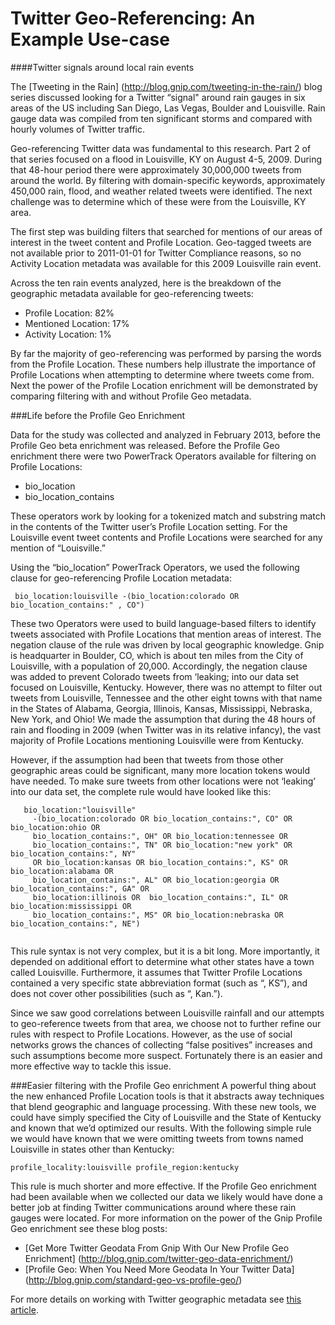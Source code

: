 # Twitter Geo-Referencing: An Example Use-case
####Twitter signals around local rain events

The [Tweeting in the Rain] (http://blog.gnip.com/tweeting-in-the-rain/) blog series discussed looking for a Twitter “signal" around rain gauges in six areas of the US including San Diego, Las Vegas, Boulder and Louisville. Rain gauge data was compiled from ten significant storms and compared with hourly volumes of Twitter traffic.

Geo-referencing Twitter data was fundamental to this research. Part 2 of that series focused on a flood in Louisville, KY on August 4-5, 2009. During that 48-hour period there were approximately 30,000,000 tweets from around the world. By filtering with domain-specific keywords, approximately 450,000 rain, flood, and weather related tweets were identified. The next challenge was to determine which of these were from the Louisville, KY area.

The first step was building filters that searched for mentions of our areas of interest in the tweet content and Profile Location. Geo-tagged tweets are not available prior to 2011-01-01 for Twitter Compliance reasons, so no Activity Location metadata was available for this 2009 Louisville rain event.

Across the ten rain events analyzed, here is the breakdown of the geographic metadata available for geo-referencing tweets:
+ Profile Location: 82%
+ Mentioned Location: 17%
+ Activity Location: 1%

By far the majority of geo-referencing was performed by parsing the words from the Profile Location. These numbers help illustrate the importance of Profile Locations when attempting to determine where tweets come from. Next the power of the Profile Location enrichment will be demonstrated by comparing filtering with and without Profile Geo metadata.


###Life before the Profile Geo Enrichment

Data for the study was collected and analyzed in February 2013, before the Profile Geo beta enrichment was released. Before the Profile Geo enrichment there were two PowerTrack Operators available for filtering on Profile Locations:
+ bio_location
+ bio_location_contains

These operators work by looking for a tokenized match and substring match in the contents of the Twitter user’s Profile Location setting. For the Louisville event tweet contents and Profile Locations were searched for any mention of  “Louisville.”

Using the “bio_location” PowerTrack Operators, we used the following clause for geo-referencing Profile Location metadata:

     bio_location:louisville -(bio_location:colorado OR bio_location_contains:" , CO")

These two Operators were used to build language-based filters to identify tweets associated with Profile Locations that mention areas of interest. The negation clause of the rule was driven by local geographic knowledge. Gnip is headquarter in Boulder, CO, which is about ten miles from the City of Louisville, with a population of 20,000. Accordingly, the negation clause was added to prevent Colorado tweets from ‘leaking; into our data set focused on Louisville, Kentucky. However, there was no attempt to filter out tweets from Louisville, Tennessee and the other eight towns with that name in the States of Alabama, Georgia, Illinois, Kansas, Mississippi, Nebraska, New York, and Ohio!  We made the assumption that during the 48 hours of rain and flooding in 2009 (when Twitter was in its relative infancy), the vast majority of Profile Locations mentioning Louisville were from Kentucky.

However, if the assumption had been that tweets from those other geographic areas could be significant, many more location tokens would have needed. To make sure tweets from other locations were not ‘leaking’ into our data set, the complete rule would have looked like this:

```
   bio_location:"louisville"
     -(bio_location:colorado OR bio_location_contains:", CO" OR bio_location:ohio OR
     bio_location_contains:", OH" OR bio_location:tennessee OR      
     bio_location_contains:", TN" OR bio_location:"new york" OR bio_location_contains:", NY" 
     OR bio_location:kansas OR bio_location_contains:", KS" OR bio_location:alabama OR
     bio_location_contains:", AL" OR bio_location:georgia OR bio_location_contains:", GA" OR
     bio_location:illinois OR  bio_location_contains:", IL" OR bio_location:mississippi OR    
     bio_location_contains:", MS" OR bio_location:nebraska OR bio_location_contains:", NE")
     
```

This rule syntax is not very complex, but it is a bit long. More importantly, it depended on additional effort to determine what other states have a town called Louisville. Furthermore, it assumes that Twitter Profile Locations contained a very specific state abbreviation format (such as “, KS”), and does not cover other possibilities (such as “, Kan.”).

Since we saw good correlations between Louisville rainfall and our attempts to geo-reference tweets from that area, we choose not to further refine our rules with respect to Profile Locations. However, as the use of social networks grows the chances of collecting “false positives” increases and such assumptions become more suspect.
Fortunately there is an easier and more effective way to tackle this issue.

###Easier filtering with the Profile Geo enrichment
A powerful thing about the new enhanced Profile Location tools is that it abstracts away techniques that blend geographic and language processing. With these new tools, we could have simply specified the City of Louisville and the State of Kentucky and known that we’d optimized our results.  With the following simple rule we would have known that we were omitting tweets from towns named Louisville in states other than Kentucky:

    profile_locality:louisville profile_region:kentucky

This rule is much shorter and more effective.  If the Profile Geo enrichment had been available when we collected our data we likely would have done a better job at finding Twitter communications around where these rain gauges were located.
For more information on the power of the Gnip Profile Geo enrichment see these blog posts:

+ [Get More Twitter Geodata From Gnip With Our New Profile Geo Enrichment] (http://blog.gnip.com/twitter-geo-data-enrichment/)
+ [Profile Geo: When You Need More Geodata In Your Twitter Data] (http://blog.gnip.com/standard-geo-vs-profile-geo/)

For more details on working with Twitter geographic metadata see [this article](http://support.gnip.com/documentation/geo-intro.html).
